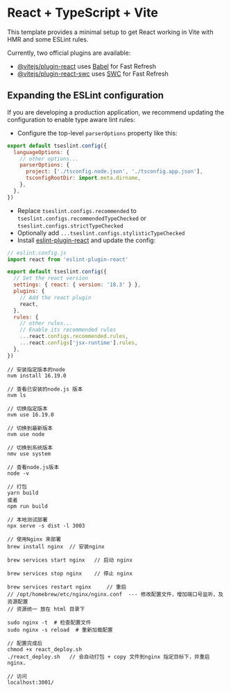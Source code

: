 # React + TypeScript + Vite

This template provides a minimal setup to get React working in Vite with HMR and some ESLint rules.

Currently, two official plugins are available:

- [@vitejs/plugin-react](https://github.com/vitejs/vite-plugin-react/blob/main/packages/plugin-react/README.md) uses [Babel](https://babeljs.io/) for Fast Refresh
- [@vitejs/plugin-react-swc](https://github.com/vitejs/vite-plugin-react-swc) uses [SWC](https://swc.rs/) for Fast Refresh

## Expanding the ESLint configuration

If you are developing a production application, we recommend updating the configuration to enable type aware lint rules:

- Configure the top-level `parserOptions` property like this:

```js
export default tseslint.config({
  languageOptions: {
    // other options...
    parserOptions: {
      project: ['./tsconfig.node.json', './tsconfig.app.json'],
      tsconfigRootDir: import.meta.dirname,
    },
  },
})
```

- Replace `tseslint.configs.recommended` to `tseslint.configs.recommendedTypeChecked` or `tseslint.configs.strictTypeChecked`
- Optionally add `...tseslint.configs.stylisticTypeChecked`
- Install [eslint-plugin-react](https://github.com/jsx-eslint/eslint-plugin-react) and update the config:

```js
// eslint.config.js
import react from 'eslint-plugin-react'

export default tseslint.config({
  // Set the react version
  settings: { react: { version: '18.3' } },
  plugins: {
    // Add the react plugin
    react,
  },
  rules: {
    // other rules...
    // Enable its recommended rules
    ...react.configs.recommended.rules,
    ...react.configs['jsx-runtime'].rules,
  },
})
```

```
// 安装指定版本的node
nvm install 16.19.0

// 查看已安装的node.js 版本
nvm ls

// 切换指定版本
nvm use 16.19.0

// 切换到最新版本
nvm use node 

// 切换到系统版本
nmv use system

// 查看node.js版本
node -v
```

```angular2html
// 打包
yarn build
或者 
npm run build

// 本地测试部署
npx serve -s dist -l 3003

// 使用Nginx 来部署
brew install nginx  // 安装nginx

brew services start nginx   // 启动 nginx

brew services stop nginx    // 停止 nginx

brew services restart nginx     // 重启
// /opt/homebrew/etc/nginx/nginx.conf  --- 修改配置文件，增加端口号监听，及资源配置
// 资源统一 放在 html 目录下

sudo nginx -t  # 检查配置文件
sudo nginx -s reload  # 重新加载配置

// 配置完成后
chmod +x react_deploy.sh
./react_deploy.sh   // 会自动打包 + copy 文件到nginx 指定目标下，并重启nginx.

// 访问 
localhost:3001/

```
